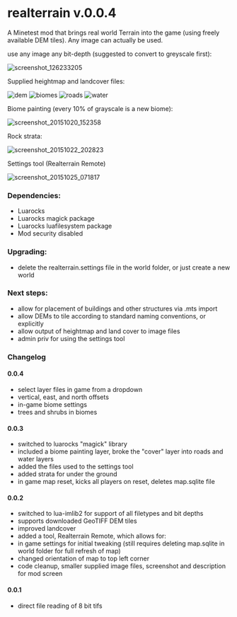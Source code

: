 # realterrain v.0.0.4
A Minetest mod that brings real world Terrain into the game (using freely available DEM tiles). Any image can actually be used.

use any image any bit-depth (suggested to convert to greyscale first):

![screenshot_126233205](https://cloud.githubusercontent.com/assets/12679496/8270171/b98d0144-178e-11e5-9a21-ddea2624fdb6.png)

Supplied heightmap and landcover files:

![dem](https://cloud.githubusercontent.com/assets/12679496/10683910/00078544-78fc-11e5-9806-1c0786b3fa4e.png)
![biomes](https://cloud.githubusercontent.com/assets/12679496/10683908/fffbac4c-78fb-11e5-8190-4f0c0561b4b1.png)
![roads](https://cloud.githubusercontent.com/assets/12679496/10683909/fffec6b6-78fb-11e5-9947-37de7a21d770.png)
![water](https://cloud.githubusercontent.com/assets/12679496/10683911/000b474c-78fc-11e5-93f8-0aeb228446be.png)

Biome painting (every 10% of grayscale is a new biome):

![screenshot_20151020_152358](https://cloud.githubusercontent.com/assets/12679496/10622832/c79896c6-773e-11e5-881f-e8e13b906ea1.png)

Rock strata:

![screenshot_20151022_202823](https://cloud.githubusercontent.com/assets/12679496/10683866/771561ac-78fb-11e5-8fb4-6e9d876fcc67.png)

Settings tool (Realterrain Remote)

![screenshot_20151025_071817](https://cloud.githubusercontent.com/assets/12679496/10716053/98fdf0ec-7ae8-11e5-8da7-470b839fdf40.png)

### Dependencies:
- Luarocks
- Luarocks magick package
- Luarocks luafilesystem package
- Mod security disabled

### Upgrading:
- delete the realterrain.settings file in the world folder, or just create a new world

### Next steps:

- allow for placement of buildings and other structures via .mts import
- allow DEMs to tile according to standard naming conventions, or explicitly
- allow output of heightmap and land cover to image files
- admin priv for using the settings tool

### Changelog
#### 0.0.4
- select layer files in game from a dropdown
- vertical, east, and north offsets
- in-game biome settings
- trees and shrubs in biomes

#### 0.0.3
- switched to luarocks "magick" library
- included a biome painting layer, broke the "cover" layer into roads and water layers
- added the files used to the settings tool
- added strata for under the ground
- in game map reset, kicks all players on reset, deletes map.sqlite file

#### 0.0.2
- switched to lua-imlib2 for support of all filetypes and bit depths
- supports downloaded GeoTIFF DEM tiles
- improved landcover
- added a tool, Realterrain Remote, which allows for:
- in game settings for initial tweaking (still requires deleting map.sqlite in world folder for full refresh of map)
- changed orientation of map to top left corner
- code cleanup, smaller supplied image files, screenshot and description for mod screen

#### 0.0.1
- direct file reading of 8 bit tifs